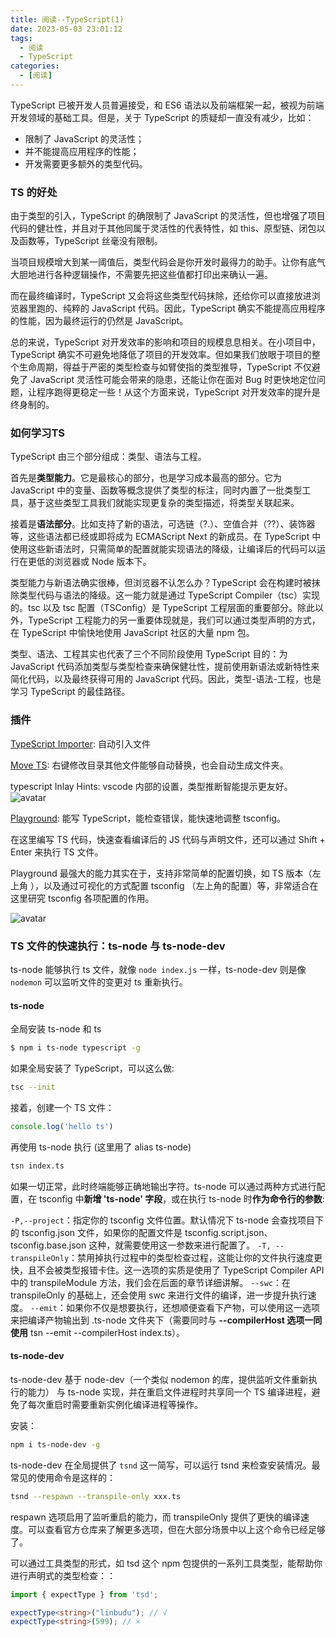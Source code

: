 ```yaml
---
title: 阅读--TypeScript(1)
date: 2023-05-03 23:01:12
tags:
  - 阅读
  - TypeScript
categories:
  - [阅读]
---
```


TypeScript 已被开发人员普遍接受，和 ES6 语法以及前端框架一起，被视为前端开发领域的基础工具。但是，关于 TypeScript 的质疑却一直没有减少，比如：

- 限制了 JavaScript 的灵活性；
- 并不能提高应用程序的性能；
- 开发需要更多额外的类型代码。

### TS 的好处
由于类型的引入，TypeScript 的确限制了 JavaScript 的灵活性，但也增强了项目代码的健壮性，并且对于其他同属于灵活性的代表特性，如 this、原型链、闭包以及函数等，TypeScript 丝毫没有限制。

当项目规模增大到某一阈值后，类型代码会是你开发时最得力的助手。让你有底气大胆地进行各种逻辑操作，不需要先把这些值都打印出来确认一遍。

而在最终编译时，TypeScript 又会将这些类型代码抹除，还给你可以直接放进浏览器里跑的、纯粹的 JavaScript 代码。因此，TypeScript 确实不能提高应用程序的性能，因为最终运行的仍然是 JavaScript。

总的来说，TypeScript 对开发效率的影响和项目的规模息息相关。在小项目中，TypeScript 确实不可避免地降低了项目的开发效率。但如果我们放眼于项目的整个生命周期，得益于严密的类型检查与如臂使指的类型推导，TypeScript 不仅避免了 JavaScript 灵活性可能会带来的隐患，还能让你在面对 Bug 时更快地定位问题，让程序跑得更稳定一些！从这个方面来说，TypeScript 对开发效率的提升是终身制的。

### 如何学习TS
TypeScript 由三个部分组成：类型、语法与工程。

首先是**类型能力**。它是最核心的部分，也是学习成本最高的部分。它为 JavaScript 中的变量、函数等概念提供了类型的标注，同时内置了一批类型工具，基于这些类型工具我们就能实现更复杂的类型描述，将类型关联起来。

接着是**语法部分**。比如支持了新的语法，可选链（?.）、空值合并（??）、装饰器等，这些语法都已经或即将成为 ECMAScript Next 的新成员。在 TypeScript 中使用这些新语法时，只需简单的配置就能实现语法的降级，让编译后的代码可以运行在更低的浏览器或 Node 版本下。

类型能力与新语法确实很棒，但浏览器不认怎么办？TypeScript 会在构建时被抹除类型代码与语法的降级。这一能力就是通过 TypeScript Compiler（tsc）实现的。tsc 以及 tsc 配置（TSConfig）是 TypeScript 工程层面的重要部分。除此以外，TypeScript 工程能力的另一重要体现就是，我们可以通过类型声明的方式，在 TypeScript 中愉快地使用 JavaScript 社区的大量 npm 包。

类型、语法、工程其实也代表了三个不同阶段使用 TypeScript 目的：为 JavaScript 代码添加类型与类型检查来确保健壮性，提前使用新语法或新特性来简化代码，以及最终获得可用的 JavaScript 代码。因此，类型-语法-工程，也是学习 TypeScript 的最佳路径。

### 插件

[TypeScript Importer](https://marketplace.visualstudio.com/items?itemName=pmneo.tsimporter): 自动引入文件

[Move TS](https://marketplace.visualstudio.com/items?itemName=stringham.move-ts): 右键修改目录其他文件能够自动替换，也会自动生成文件夹。

typescript Inlay Hints: vscode 内部的设置，类型推断智能提示更友好。
![avatar](https://p3-juejin.byteimg.com/tos-cn-i-k3u1fbpfcp/b52df396bc824134a1baed397c11d328~tplv-k3u1fbpfcp-zoom-in-crop-mark:3024:0:0:0.awebp)

[Playground](https://www.typescriptlang.org/zh/play): 能写 TypeScript，能检查错误，能快速地调整 tsconfig。

在这里编写 TS 代码，快速查看编译后的 JS 代码与声明文件，还可以通过 Shift + Enter 来执行 TS 文件。

Playground 最强大的能力其实在于，支持非常简单的配置切换，如 TS 版本（左上角 ），以及通过可视化的方式配置 tsconfig （左上角的配置）等，非常适合在这里研究 tsconfig 各项配置的作用。

![avatar](https://p3-juejin.byteimg.com/tos-cn-i-k3u1fbpfcp/c402069d1bc541398e4c6d24571d453b~tplv-k3u1fbpfcp-zoom-in-crop-mark:3024:0:0:0.awebp)

### TS 文件的快速执行：ts-node 与 ts-node-dev
ts-node 能够执行 ts 文件，就像 `node index.js` 一样，ts-node-dev 则是像 `nodemon` 可以监听文件的变更对 ts 重新执行。

#### ts-node
全局安装 ts-node 和 ts
```bash
$ npm i ts-node typescript -g
```

如果全局安装了 TypeScript，可以这么做:
```bash
tsc --init
```

接着，创建一个 TS 文件：
```ts
console.log('hello ts')
```

再使用 ts-node 执行 (这里用了 alias ts-node)
```bash
tsn index.ts
```

如果一切正常，此时终端能够正确地输出字符。ts-node 可以通过两种方式进行配置，在 tsconfig 中**新增 'ts-node' 字段**，或在执行 ts-node 时**作为命令行的参数**:

`-P,--project`：指定你的 tsconfig 文件位置。默认情况下 ts-node 会查找项目下的 tsconfig.json 文件，如果你的配置文件是 tsconfig.script.json、tsconfig.base.json 这种，就需要使用这一参数来进行配置了。
`-T, --transpileOnly`：禁用掉执行过程中的类型检查过程，这能让你的文件执行速度更快，且不会被类型报错卡住。这一选项的实质是使用了 TypeScript Compiler API 中的 transpileModule 方法，我们会在后面的章节详细讲解。
`--swc`：在 transpileOnly 的基础上，还会使用 swc 来进行文件的编译，进一步提升执行速度。
`--emit`：如果你不仅是想要执行，还想顺便查看下产物，可以使用这一选项来把编译产物输出到 .ts-node 文件夹下（需要同时与 **--compilerHost 选项一同使用** tsn --emit --compilerHost index.ts）。

#### ts-node-dev
ts-node-dev 基于 node-dev（一个类似 nodemon 的库，提供监听文件重新执行的能力） 与 ts-node 实现，并在重启文件进程时共享同一个 TS 编译进程，避免了每次重启时需要重新实例化编译进程等操作。

安装：
```bash
npm i ts-node-dev -g
```

ts-node-dev 在全局提供了 `tsnd` 这一简写，可以运行 tsnd 来检查安装情况。最常见的使用命令是这样的：
```bash
tsnd --respawn --transpile-only xxx.ts
```
respawn 选项启用了监听重启的能力，而 transpileOnly 提供了更快的编译速度。可以查看官方仓库来了解更多选项，但在大部分场景中以上这个命令已经足够了。

可以通过工具类型的形式，如 tsd 这个 npm 包提供的一系列工具类型，能帮助你进行声明式的类型检查：：
```ts
import { expectType } from 'tsd';

expectType<string>("linbudu"); // √
expectType<string>(599); // ×
```